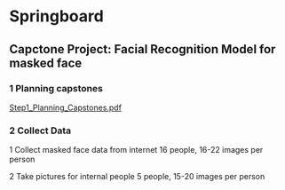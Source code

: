 # Springboard
## Capctone Project: Facial Recognition Model for masked face
### 1 Planning capstones
<a href="capstone/Step1_Planning_Capstones.pdf">Step1_Planning_Capstones.pdf</a>
<br>
### 2 Collect Data
<p>1 Collect masked face data from internet
16 people, 16-22 images per person</p>
<p>2 Take pictures for internal people
5 people, 15-20 images per person</p>
